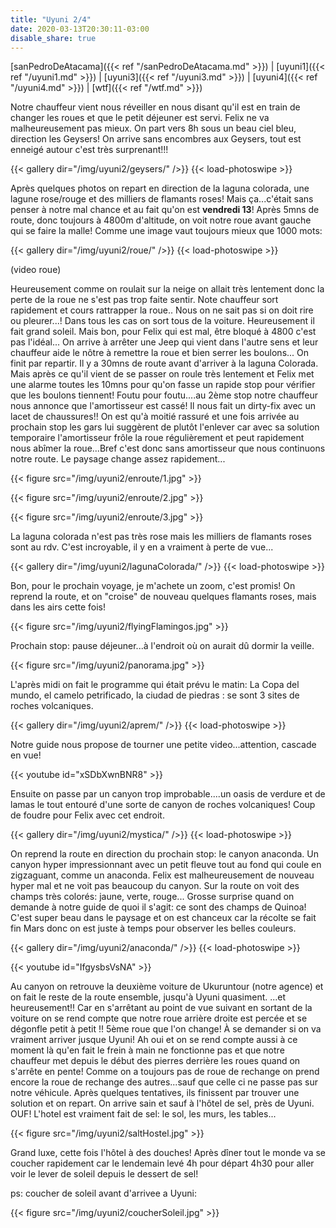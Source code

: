 ```yaml
---
title: "Uyuni 2/4"
date: 2020-03-13T20:30:11-03:00
disable_share: true
---
```


[sanPedroDeAtacama]({{< ref "/sanPedroDeAtacama.md" >}}) |
[uyuni1]({{< ref "/uyuni1.md" >}}) |
[uyuni3]({{< ref "/uyuni3.md" >}}) |
[uyuni4]({{< ref "/uyuni4.md" >}}) |
[wtf]({{< ref "/wtf.md" >}})

Notre chauffeur vient nous réveiller en nous disant qu'il est en train de changer les roues et que le petit déjeuner est servi. Felix ne va malheureusement pas mieux. 
On part vers 8h sous un beau ciel bleu, direction les Geysers!
On arrive sans encombres aux Geysers, tout est enneigé autour c'est très surprenant!!! 

{{< gallery dir="/img/uyuni2/geysers/" />}} {{< load-photoswipe >}}

Après quelques photos on repart en direction de la laguna colorada, une lagune rose/rouge et des milliers de flamants roses!
Mais ça...c'était sans penser à notre mal chance et au fait qu'on est **vendredi 13**! Après 5mns de route, donc toujours à 4800m d'altitude, on voit notre roue avant gauche qui se faire la malle! Comme une image vaut toujours mieux que 1000 mots:

{{< gallery dir="/img/uyuni2/roue/" />}} {{< load-photoswipe >}}

(video roue)

Heureusement comme on roulait sur la neige on allait très lentement donc la perte de la roue ne s'est pas trop faite sentir. Note chauffeur sort rapidement et cours rattrapper la roue..
Nous on ne sait pas si on doit rire ou pleurer...! Dans tous les cas on sort tous de la voiture. Heureusement il fait grand soleil. Mais bon, pour Felix qui est mal, être bloqué à 4800 c'est pas l'idéal... 
On arrive à arrêter une Jeep qui vient dans l'autre sens et leur chauffeur aide le nôtre à remettre la roue et bien serrer les boulons...
On finit par repartir. Il y a 30mns de route avant d'arriver à la laguna Colorada. Mais après ce qu'il vient de se passer on roule très lentement et Felix met une alarme toutes les 10mns pour qu'on fasse un rapide stop pour vérifier que les boulons tiennent! 
Foutu pour foutu....au 2ème stop notre chauffeur nous annonce que l'amortisseur est cassé! Il nous fait un dirty-fix avec un lacet de chaussures!! On est qu'à moitié rassuré et une fois arrivée au prochain stop les gars lui suggèrent de plutôt l'enlever car avec sa solution temporaire l'amortisseur frôle la roue régulièrement et peut rapidement nous abîmer la roue...Bref c'est donc sans amortisseur que nous continuons notre route. Le paysage change assez rapidement...

{{< figure src="/img/uyuni2/enroute/1.jpg" >}}  

{{< figure src="/img/uyuni2/enroute/2.jpg" >}}

{{< figure src="/img/uyuni2/enroute/3.jpg" >}}

La laguna colorada n'est pas très rose mais les milliers de flamants roses sont au rdv. C'est incroyable, il y en a vraiment à perte de vue...

{{< gallery dir="/img/uyuni2/lagunaColorada/" />}} {{< load-photoswipe >}}

Bon, pour le prochain voyage, je m'achete un zoom, c'est promis!
On reprend la route, et on "croise" de nouveau quelques flamants roses, mais dans les airs cette fois!

{{< figure src="/img/uyuni2/flyingFlamingos.jpg" >}}

Prochain stop: pause déjeuner...à l'endroit où on aurait dû dormir la veille. 

{{< figure src="/img/uyuni2/panorama.jpg" >}}

L'après midi on fait le programme qui était prévu le matin: La Copa del mundo, el camelo petrificado, la ciudad de piedras : se sont 3 sites de roches volcaniques.

{{< gallery dir="/img/uyuni2/aprem/" />}} {{< load-photoswipe >}}

Notre guide nous propose de tourner une petite video...attention, cascade en vue!

{{< youtube id="xSDbXwnBNR8" >}}

Ensuite on passe par un canyon trop improbable....un oasis de verdure et de lamas le tout entouré d'une sorte de canyon de roches volcaniques! Coup de foudre pour Felix avec cet endroit. 

{{< gallery dir="/img/uyuni2/mystica/" />}} {{< load-photoswipe >}}

On reprend la route en direction du prochain stop: le canyon anaconda. Un canyon hyper impressionnant avec un petit fleuve tout au fond qui coule en zigzaguant, comme un anaconda. 
Felix est malheureusement de nouveau hyper mal et ne voit pas beaucoup du canyon. 
Sur la route on voit des champs très colorés: jaune, verte, rouge... Grosse surprise quand on demande à notre guide de quoi il s'agit: ce sont des champs de Quinoa! 
C'est super beau dans le paysage et on est chanceux car la récolte se fait fin Mars donc on est juste à temps pour observer les belles couleurs. 

{{< gallery dir="/img/uyuni2/anaconda/" />}} {{< load-photoswipe >}}

{{< youtube id="IfgysbsVsNA" >}}

Au canyon on retrouve la deuxième voiture de Ukuruntour (notre agence) et on fait le reste de la route ensemble, jusqu'à Uyuni quasiment. 
...et heureusement!!
Car en s'arrêtant au point de vue suivant en sortant de la voiture on se rend compte que notre roue arrière droite est percée et se dégonfle petit à petit !! 5ème roue que l'on change! À se demander si on va vraiment arriver jusque Uyuni! Ah oui et on se rend compte aussi à ce moment là qu'en fait le frein à main ne fonctionne pas et que notre chauffeur met depuis le début des pierres derrière les roues quand on s'arrête en pente! Comme on a toujours pas de roue de rechange on prend encore la roue de rechange des autres...sauf que celle ci ne passe pas sur notre véhicule. Après quelques tentatives, ils finissent par trouver une solution et on repart. On arrive sain et sauf à l'hôtel de sel, près de Uyuni. OUF!
L'hotel est vraiment fait de sel: le sol, les murs, les tables...

{{< figure src="/img/uyuni2/saltHostel.jpg" >}}

Grand luxe, cette fois l'hôtel à des douches! Après dîner tout le monde va se coucher rapidement car le lendemain levé 4h pour départ 4h30 pour aller voir le lever de soleil depuis le dessert de sel!

ps: coucher de soleil avant d'arrivee a Uyuni:

{{< figure src="/img/uyuni2/coucherSoleil.jpg" >}}
